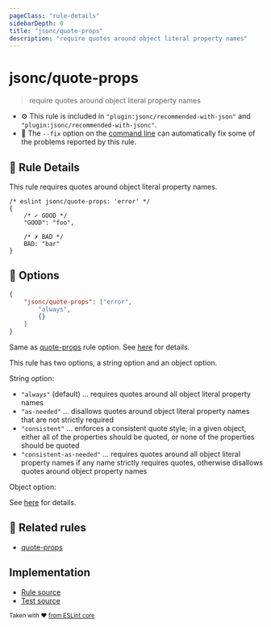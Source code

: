```yaml
---
pageClass: "rule-details"
sidebarDepth: 0
title: "jsonc/quote-props"
description: "require quotes around object literal property names"
---
```

# jsonc/quote-props

> require quotes around object literal property names

- :gear: This rule is included in `"plugin:jsonc/recommended-with-json"` and `"plugin:jsonc/recommended-with-jsonc"`.
- :wrench: The `--fix` option on the [command line](https://eslint.org/docs/user-guide/command-line-interface#fixing-problems) can automatically fix some of the problems reported by this rule.

## :book: Rule Details

This rule requires quotes around object literal property names.

<eslint-code-block fix>

<!-- eslint-skip -->

```json5
/* eslint jsonc/quote-props: 'error' */
{
    /* ✓ GOOD */
    "GOOD": "foo",

    /* ✗ BAD */
    BAD: "bar"
}
```

</eslint-code-block>

## :wrench: Options

```json
{
    "jsonc/quote-props": ["error",
        "always",
        {}
    ]
}
```

Same as [quote-props] rule option. See [here](https://eslint.org/docs/rules/quote-props#options) for details.

This rule has two options, a string option and an object option.

String option:

- `"always"` (default) ... requires quotes around all object literal property names
- `"as-needed"` ... disallows quotes around object literal property names that are not strictly required
- `"consistent"` ... enforces a consistent quote style; in a given object, either all of the properties should be quoted, or none of the properties should be quoted
- `"consistent-as-needed"` ... requires quotes around all object literal property names if any name strictly requires quotes, otherwise disallows quotes around object property names

Object option:

See [here](https://eslint.org/docs/rules/quote-props#options) for details.

## :couple: Related rules

- [quote-props]

[quote-props]: https://eslint.org/docs/rules/quote-props

## Implementation

- [Rule source](https://github.com/ota-meshi/eslint-plugin-jsonc/blob/master/lib/rules/quote-props.ts)
- [Test source](https://github.com/ota-meshi/eslint-plugin-jsonc/blob/master/tests/lib/rules/quote-props.js)

<sup>Taken with ❤️ [from ESLint core](https://eslint.org/docs/rules/quote-props)</sup>
